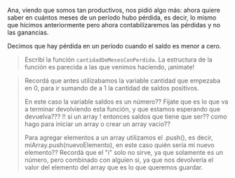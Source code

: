 Ana, viendo que somos tan productivos, nos pidió algo más: ahora quiere saber en cuántos meses de un período hubo pérdida, es decir, lo mismo que hicimos anteriormente pero ahora contabilizaremos las pérdidas y no las ganancias.

Decimos que hay pérdida en un período cuando el saldo es menor a cero.

> Escribí la función `cantidadDeMesesConPerdida`. La estructura de la función es parecida a las que venimos haciendo, ¡animate!

> Recordá que antes utilizabamos la variable cantidad que empezaba en 0, para ir sumando de a 1 la cantidad de saldos positivos.
>
> En este caso la variable saldos es un número?? Fijate que es lo que va a terminar devolviendo esta función, y que estamos esperando que devuelva??? !! sí un array ! entonces saldos que tiene que ser?? como hago para iniciar un array
o crear un array vacio??
>
> Para agregar elementos a un array utilizamos el .push(), es decir, miArray.push(nuevoElemento), en este caso quién sería mi nuevo elemento?? Recordá que el "i" solo no sirve, ya que solamente es un número, pero combinado con alguien si, ya que nos devolvería el valor del elemento del array que es lo que queremos guardar.